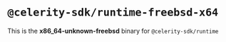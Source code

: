 # `@celerity-sdk/runtime-freebsd-x64`

This is the **x86_64-unknown-freebsd** binary for `@celerity-sdk/runtime`
